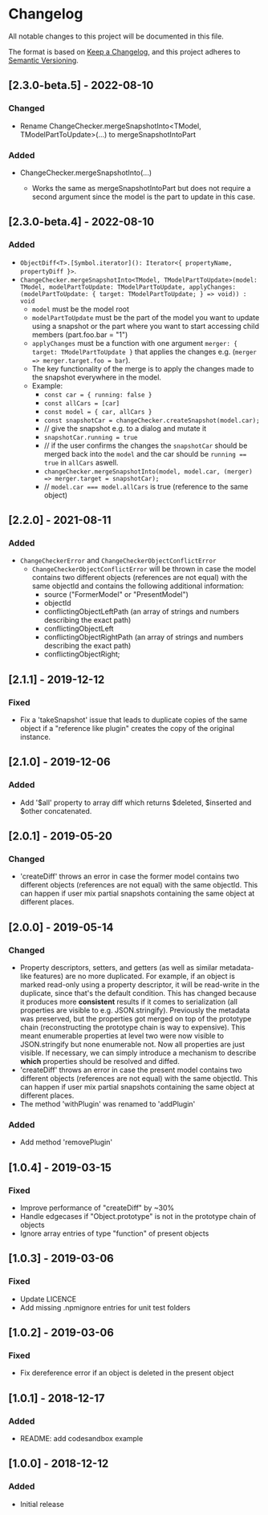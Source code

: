 # Changelog
All notable changes to this project will be documented in this file.

The format is based on [Keep a Changelog](https://keepachangelog.com/en/1.0.0/),
and this project adheres to [Semantic Versioning](https://semver.org/spec/v2.0.0.html).

## [2.3.0-beta.5] - 2022-08-10
### Changed
- Rename ChangeChecker.mergeSnapshotInto<TModel, TModelPartToUpdate>(...) to mergeSnapshotIntoPart
### Added
- ChangeChecker.mergeSnapshotInto<TModel>(...)
  - Works the same as mergeSnapshotIntoPart but does not require a second argument since the model is the part to update in this case.

## [2.3.0-beta.4] - 2022-08-10
### Added
- `ObjectDiff<T>.[Symbol.iterator](): Iterator<{ propertyName, propertyDiff }>`.
- `ChangeChecker.mergeSnapshotInto<TModel, TModelPartToUpdate>(model: TModel, modelPartToUpdate: TModelPartToUpdate, applyChanges: (modelPartToUpdate: { target: TModelPartToUpdate; } => void)) : void`
  - `model` must be the model root
  - `modelPartToUpdate` must be the part of the model you want to update using a snapshot or the part where you want to start accessing child members (part.foo.bar = "1")
  - `applyChanges` must be a function with one argument `merger: { target: TModelPartToUpdate }` that applies the changes e.g. (`merger => merger.target.foo = bar`).
  - The key functionality of the merge is to apply the changes made to the snapshot everywhere in the model.
  - Example:
    - `const car = { running: false }`
    - `const allCars = [car]`
    - `const model = { car, allCars }`
    - `const snapshotCar = changeChecker.createSnapshot(model.car);`
    - // give the snapshot e.g. to a dialog and mutate it
    - `snapshotCar.running = true`
    - // if the user confirms the changes the `snapshotCar` should be merged back into the `model` and the car should be `running == true` in `allCars` aswell.
    - `changeChecker.mergeSnapshotInto(model, model.car, (merger) => merger.target = snapshotCar);`
    - // `model.car === model.allCars` is true (reference to the same object)

## [2.2.0] - 2021-08-11
### Added
- `ChangeCheckerError` and `ChangeCheckerObjectConflictError`
  - `ChangeCheckerObjectConflictError` will be thrown in case the model contains two different objects (references are not equal) with the same objectId and contains the following additional information:
    - source ("FormerModel" or "PresentModel")
    - objectId
    - conflictingObjectLeftPath (an array of strings and numbers describing the exact path)
    - conflictingObjectLeft
    - conflictingObjectRightPath (an array of strings and numbers describing the exact path)
    - conflictingObjectRight;

## [2.1.1] - 2019-12-12
### Fixed
- Fix a 'takeSnapshot' issue that leads to duplicate copies of the same object if a "reference like plugin" creates the copy of the original instance. 

## [2.1.0] - 2019-12-06
### Added
- Add '$all' property to array diff which returns $deleted, $inserted and $other concatenated.

## [2.0.1] - 2019-05-20
### Changed
- 'createDiff' throws an error in case the former model contains two different objects (references are not equal) with the same objectId. This can happen if user mix partial snapshots containing the same object at different places.

## [2.0.0] - 2019-05-14
### Changed
- Property descriptors, setters, and getters (as well as similar metadata-like features) are no more duplicated. For example, if an object is marked read-only using a property descriptor, it will be read-write in the duplicate, since that's the default condition. This has changed because it produces more **consistent** results if it comes to serialization (all properties are visible to e.g. JSON.stringify). Previously the metadata was preserved, but the properties got merged on top of the prototype chain (reconstructing the prototype chain is way to expensive). This meant enumerable properties at level two were now visible to JSON.stringify but none enumerable not. Now all properties are just visible. If necessary, we can simply introduce a mechanism to describe **which** properties should be resolved and diffed.
- 'createDiff' throws an error in case the present model contains two different objects (references are not equal) with the same objectId. This can happen if user mix partial snapshots containing the same object at different places.
- The method 'withPlugin' was renamed to 'addPlugin'
### Added
- Add method 'removePlugin'

## [1.0.4] - 2019-03-15
### Fixed
- Improve performance of "createDiff" by ~30%
- Handle edgecases if "Object.prototype" is not in the prototype chain of objects
- Ignore array entries of type "function" of present objects

## [1.0.3] - 2019-03-06
### Fixed 
- Update LICENCE
- Add missing .npmignore entries for unit test folders

## [1.0.2] - 2019-03-06
### Fixed 
- Fix dereference error if an object is deleted in the present object

## [1.0.1] - 2018-12-17
### Added 
- README: add codesandbox example

## [1.0.0] - 2018-12-12
### Added
- Initial release
